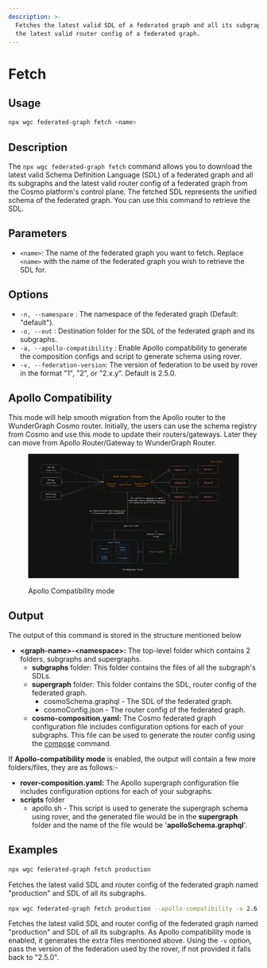 ```yaml
---
description: >-
  Fetches the latest valid SDL of a federated graph and all its subgraphs and
  the latest valid router config of a federated graph.
---
```


# Fetch

## Usage

```bash
npx wgc federated-graph fetch <name>
```

## Description

The `npx wgc federated-graph fetch` command allows you to download the latest valid Schema Definition Language (SDL) of a federated graph and all its subgraphs and the latest valid router config of a federated graph from the Cosmo platform's control plane. The fetched SDL represents the unified schema of the federated graph. You can use this command to retrieve the SDL.

## Parameters

* `<name>`: The name of the federated graph you want to fetch. Replace `<name>` with the name of the federated graph you wish to retrieve the SDL for.

## Options

* `-n, --namespace` : The namespace of the federated graph (Default: "default").
* `-o, --out` : Destination folder for the SDL of the federated graph and its subgraphs.
* `-a, --apollo-compatibility` : Enable Apollo compatibility to generate the composition configs and script to generate schema using rover.
* `-v, --federation-version`:  The version of federation to be used by rover in the format "1", "2", or "2.x.y". Default is 2.5.0.

## Apollo Compatibility

This mode will help smooth migration from the Apollo router to the WunderGraph Cosmo router. Initially, the users can use the schema registry from Cosmo and use this mode to update their routers/gateways. Later they can move from Apollo Router/Gateway to WunderGraph Router.

<figure><img src="../../.gitbook/assets/image (5).png" alt=""><figcaption><p>Apollo Compatibility mode</p></figcaption></figure>

## Output

The output of this command is stored in the structure mentioned below

* **\<graph-name>-\<namespace>:** The top-level folder which contains 2 folders, subgraphs and supergraphs.
  * **subgraphs** folder: This folder contains the files of all the subgraph's SDLs.
  * **supergraph** folder: This folder contains the SDL, router config of the federated graph.
    * cosmoSchema.graphql - The SDL of the federated graph.
    * cosmoConfig.json - The router config of the federated graph.
  * **cosmo-composition.yaml:** The Cosmo federated graph configuration file includes configuration options for each of your subgraphs. This file can be used to generate the router config using the [compose](../router/compose.md) command.

If **Apollo-compatibility mode** is enabled, the output will contain a few more folders/files, they are as follows:-

* **rover-composition.yaml:** The Apollo supergraph configuration file includes configuration options for each of your subgraphs.
* **scripts** folder
  * apollo.sh - This script is used to generate the supergraph schema using rover, and the generated file would be in the **supergraph** folder and the name of the file would be '**apolloSchema.graphql**'.

## Examples

```bash
npx wgc federated-graph fetch production
```

Fetches the latest valid SDL and router config of the federated graph named "production" and SDL of all its subgraphs.

```bash
npx wgc federated-graph fetch production --apollo-compatibility -v 2.6.1
```

Fetches the latest valid SDL and router config of the federated graph named "production" and SDL of all its subgraphs. As Apollo compatibility mode is enabled, it generates the extra files mentioned above. Using the  `-v` option, pass the version of the federation used by the rover, if not provided it falls back to "2.5.0".
